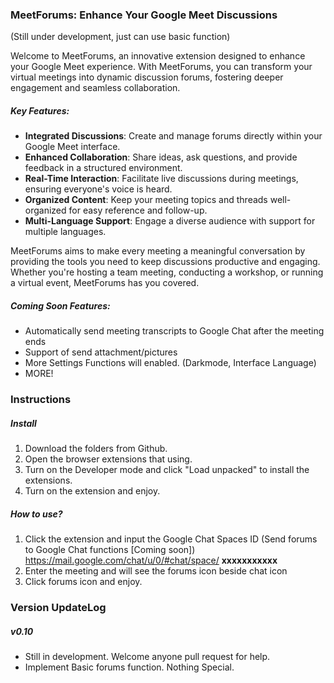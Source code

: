 ### MeetForums: Enhance Your Google Meet Discussions 
(Still under development, just can use basic function)

Welcome to MeetForums, an innovative extension designed to enhance your Google Meet experience. With MeetForums, you can transform your virtual meetings into dynamic discussion forums, fostering deeper engagement and seamless collaboration.

##### Key Features:
- **Integrated Discussions**: Create and manage forums directly within your Google Meet interface.
- **Enhanced Collaboration**: Share ideas, ask questions, and provide feedback in a structured environment.
- **Real-Time Interaction**: Facilitate live discussions during meetings, ensuring everyone's voice is heard.
- **Organized Content**: Keep your meeting topics and threads well-organized for easy reference and follow-up.
- **Multi-Language Support**: Engage a diverse audience with support for multiple languages.

MeetForums aims to make every meeting a meaningful conversation by providing the tools you need to keep discussions productive and engaging. Whether you're hosting a team meeting, conducting a workshop, or running a virtual event, MeetForums has you covered.

##### Coming Soon Features:
- Automatically send meeting transcripts to Google Chat after the meeting ends
- Support of send attachment/pictures
- More Settings Functions will enabled. (Darkmode, Interface Language)
- MORE!

### Instructions
##### Install
1. Download the folders from Github.
2. Open the browser extensions that using.
3. Turn on the Developer mode and click "Load unpacked" to install the extensions.
4. Turn on the extension and enjoy.

##### How to use?
1. Click the extension and input the Google Chat Spaces ID (Send forums to Google Chat functions [Coming soon])
   https://mail.google.com/chat/u/0/#chat/space/ **xxxxxxxxxxx**
2. Enter the meeting and will see the forums icon beside chat icon
3. Click forums icon and enjoy.

### Version UpdateLog
##### v0.10
- Still in development. Welcome anyone pull request for help.
- Implement Basic forums function. Nothing Special.
